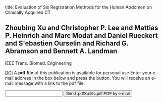 title: Evaluation of Six Registration Methods for the Human Abdomen on Clinically Acquired CT

## Zhoubing Xu and Christopher P. Lee and Mattias P. Heinrich and Marc Modat and Daniel Rueckert and S'ebastien Ourselin and Richard G. Abramson and Bennett A. Landman
IEEE Trans. Biomed. Engineering

<a href="https://doi.org/10.1109/TBME.2016.2574816">DOI</a>
A <b>pdf file</b> of this publication is available for personal use.Enter your e-mail address in the box below and press the button. You will receive an e-mail message with a link to the pdf file.
<form action="sender.php">  <input type="text" name="email">  <input type="submit" value="Send :pdfXu16c.pdf:PDF by e-mail"></form>
